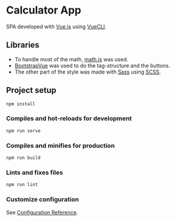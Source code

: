 # Calculator App

SPA developed with [Vue.js](https://vuejs.org/) using [VueCLI](https://cli.vuejs.org/).

## Libraries

* To handle most of the math, [math.js](https://mathjs.org/) was used.
* [BootstrapVue](https://bootstrap-vue.org/) was used to do the tag-structure and the buttons.
* The other part of the style was made with [Sass](https://sass-lang.com/) using [SCSS](https://sass-lang.com/documentation/syntax).


## Project setup
```
npm install
```

### Compiles and hot-reloads for development
```
npm run serve
```

### Compiles and minifies for production
```
npm run build
```

### Lints and fixes files
```
npm run lint
```

### Customize configuration
See [Configuration Reference](https://cli.vuejs.org/config/).
